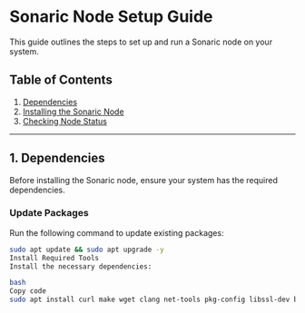 # Sonaric Node Setup Guide

This guide outlines the steps to set up and run a Sonaric node on your system.

## Table of Contents
1. [Dependencies](#dependencies)
2. [Installing the Sonaric Node](#installing-the-sonaric-node)
3. [Checking Node Status](#checking-node-status)

---

## 1. Dependencies

Before installing the Sonaric node, ensure your system has the required dependencies.

### Update Packages
Run the following command to update existing packages:
```bash
sudo apt update && sudo apt upgrade -y
Install Required Tools
Install the necessary dependencies:

bash
Copy code
sudo apt install curl make wget clang net-tools pkg-config libssl-dev build-essential jq lz4 gcc unzip snapd -y
